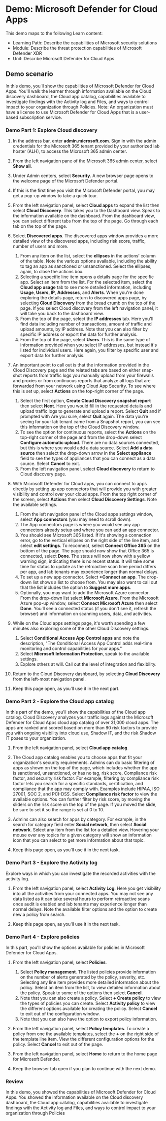 <!---
---
Demo:
    Title: Microsoft Defender for Cloud Apps '
    Module: 'Learning Path: Describe the capabilities of Microsoft security solutions; Module 4: Describe the threat protection capabilities of Microsoft Defender XDR; Unit 5: Describe Microsoft Defender for Cloud Apps'
---
--->

# Demo: Microsoft Defender for Cloud Apps

This demo maps to the following Learn content:

- Learning Path: Describe the capabilities of Microsoft security solutions
- Module: Describe the threat protection capabilities of Microsoft Defender XDR
- Unit: Describe Microsoft Defender for Cloud Apps

## Demo scenario

In this demo, you'll show the capabilities of Microsoft Defender for Cloud Apps.  You'll walk the learner through information available on the Cloud discovery dashboard, the Cloud app catalog, capabilities available to investigate findings with the Activity log and Files, and ways to control impact to your organization through Policies.  Note:  An organization must have a license to use Microsoft Defender for Cloud Apps that is a user-based subscription service.  

### Demo Part 1: Explore Cloud discovery

1. In the address bar, enter **admin.microsoft.com**. Sign in with the admin credentials for the Microsoft 365 tenant provided by your authorized lab hoster (ALH), to access the Microsoft 365 admin center.

1. From the left navigation pane of the Microsoft 365 admin center, select **Show all**.

1. Under Admin centers, select **Security**.  A new browser page opens to the welcome page of the Microsoft Defender portal.  

1. If this is the first time you visit the Microsoft Defender portal, you may get a pop-up window to take a quick tour.

1. From the left navigation panel, select **Cloud apps** to expand the list then select **Cloud Discovery**. This takes you to the Dashboard view.  Speak to the information available on the dashboard. From the dashboard view, you can select different tabs from the top of the page.  Go through each tab on the top of the page.

1. Select **Discovered apps**. The discovered apps window provides a more detailed view of the discovered apps, including risk score, traffic, number of users and more.
    1. From any item on the list, select the **ellipses** in the actions’ column of the table.  Note the various options available, including the ability to tag an app as sanctioned or unsanctioned.  Select the ellipses, again, to close the actions box.
    1. Selecting a specific line item opens a details page for the specific app.  Select an item from the list.  For the selected item, select the **Cloud app usage** tab to see more detailed information, including  **Usage**, **Users, IP**, **Addresses**, and **Alerts**. When you're done exploring the details page, return to discovered apps page, by selecting **Cloud Discovery** from the bread crumb on the top of the page.  If you select Cloud discovery from the left navigation panel, it will take you back to the dashboard view.
    1. From the top of the page, select the **IP addresses** tab.  Here you'll find data including number of transactions, amount of traffic and upload amounts, by IP address.  Note that you can also filter by specific IP address or export the data for further analysis.
    1. From the top of the page, select **Users**.  This is the same type of information provided when you select IP addresses, but instead it's listed for individual users.  Here again, you filter by specific user and export data for further analysis.

1. An important point to call out is that the information provided in the Cloud Discovery page and the related tabs are based on either snap-shot reports from traffic logs you manually upload from your firewalls and proxies or from continuous reports that analyze all logs that are forwarded from your network using Cloud App Security.  To see where this is set up, select **Actions** on the top-right corner of the page.
    1. Select the first option, **Create Cloud Discovery snapshot report** then select **Next**. Here you would fill in the requested details and upload traffic logs to generate and upload a report.  Select **Quit** and if prompted with Are you sure, select **Quit** again.  The data you're seeing for your lab tenant came from a Snapshot report, you can see this information on the top of the Cloud Discovery window.
    1. To see the option for continuous reports, select the **Actions** on the top-right corner of the page and from the drop-down select **Configure automatic upload**.  There are no data sources connected, but this is where you would add a data source. Select **Add a data source** then select the drop-down arrow in the **Select appliance** field to see the types of appliances that you can connect as a data source.  Select **Cancel** to exit.
    1. From the left navigation panel, select **Cloud discovery** to return to Cloud discovery page.

1. With Microsoft Defender for Cloud apps, you can connect to apps directly by setting up app connectors that will provide you with greater visibility and control over your cloud apps. From the top right corner of the screen, select **Actions** then select **Cloud Discovery Settings**.  Note the available settings.
    1. From the left navigation panel of the Cloud apps settings window, select **App connectors** (you may need to scroll down).
    1. The App connectors page is where you would see any app connectors already setup and where you can add an app connector.
    1. You should see Microsoft 365 listed. If it's showing a connection error, go to the vertical ellipses on the right side of the line item, and select **edit settings**.  To reconnect, select **Connect Office 365** on the bottom of the page. The page should now show that Office 365 is connected, select **Done**.  The status will now show with a yellow warning sign, indicating there is no recent status.  It will take some time for status to update as the retroactive scan time period differs per app, and lab tenants may experience longer than normal delays.
    1. To set up a new app connector.  Select **+Connect an app**.  The drop-down list shows a list to choose from.  You may also want to call out that the list includes the option to **Suggest more apps**.  
    1. Optionally, you may want to add the Microsoft Azure connector. From the drop-down list select **Microsoft Azure**.  From the Microsoft Azure pop-up window, select **Connect Microsoft Azure** then select **Done**.  You'll see a connected status (if you don't see it, refresh the browser) and information on scanning users, data, and activities.  

1. While on the Cloud apps settings page, it's worth spending a few minutes also exploring some of the other Cloud Discovery settings.  
    1. Select **Conditional Access App Control apps** and note the description, "The Conditional Access App Control adds real-time monitoring and control capabilities for your apps."
    1. Select **Microsoft Information Protection**, speak to the available settings.
    1. Explore others at will. Call out the level of integration and flexibility.

1. Return to the Cloud Discovery dashboard, by selecting **Cloud Discovery** from the left-most navigation panel.

1. Keep this page open, as you'll use it in the next part.

### Demo Part 2 - Explore the Cloud app catalog

In this part of the demo, you'll show the capabilities of the Cloud app catalog. Cloud Discovery analyzes your traffic logs against the Microsoft Defender for Cloud Apps cloud app catalog of over 31,000 cloud apps. The apps are ranked and scored based on more than 80 risk factors to provide you with ongoing visibility into cloud use, Shadow IT, and the risk Shadow IT poses to your organization.  

1. From the left navigation panel, select **Cloud app catalog**.

1. The Cloud app catalog enables you to choose apps that fit your organization's security requirements. Admins can do basic filtering of apps as shown on the top of the page, which includes whether the app is sanctioned, unsanctioned, or has no tag, risk score, Compliance risk factor, and security risk factor.  For example, filtering by compliance risk factor lets you search for a specific standards, certification, and compliance that the app may comply with. Examples include HIPAA, ISO 27001, SOC 2, and PCI-DSS. Select **Compliance risk factor** to view the available options.  You can further filter by risk score, by moving the sliders on the risk score on the top of the page. If you moved the slide, be sure to set it so the range is set at 0 to 10.

1. Admins can also search for apps by category.  For example, in the search for category field enter **Social network**, then select **Social network**.  Select any item from the list for a detailed view.  Hovering your mouse over any topics for a given category will show an information icon that you can select to get more information about that topic.

1. Keep this page open, as you'll use it in the next task.

### Demo Part 3 - Explore the Activity log

Explore ways in which you can investigate the recorded activities with the activity log.

1. From the left navigation panel, select **Activity Log**. Here you get visibility into all the activities from your connected apps. You may not see any data listed as it can take several hours to perform retroactive scans once audit is enabled and lab tenants may experience longer than normal delays. Note the available filter options and the option to create new a policy from search.

1. Keep this page open, as you'll use it in the next task.

### Demo Part 4 - Explore policies

In this part, you'll show the options available for policies in Microsoft Defender for Cloud Apps.

1. From the left navigation panel, select **Policies**.
    1. Select **Policy management**.  The listed policies provide information on the number of alerts generated by the policy, severity, etc. Selecting any line item provides more detailed information about the policy. Select an item from the list, to view detailed information about the policy.  Speak to some of the options then select **Cancel**.
    2. Note that you can also create a policy. Select **+ Create policy** to view the types of policies you can create.  Select **Activity policy** to view the different options available for creating the policy.  Select **Cancel** to exit out of the configuration window.
    3. Note that you can also have the option to export policy information.

1. From the left navigation panel, select **Policy templates**. To create a policy from one the available templates, select the **+** on the right side of the template line item.  View the different configuration options for the policy.  Select **Cancel** to exit out of the page.

1. From the left navigation panel, select **Home** to return to the home page for Microsoft Defender.

1. Keep the browser tab open if you plan to continue with the next demo.

### Review

In this demo, you showed the capabilities of Microsoft Defender for Cloud Apps.  You showed the information available on the Cloud discovery dashboard, the Cloud app catalog, capabilities available to investigate findings with the Activity log and Files, and ways to control impact to your organization through Policies
